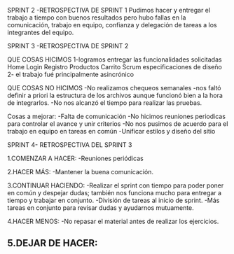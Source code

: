 SPRINT 2 -RETROSPECTIVA DE SPRINT 1
Pudimos hacer y entregar el trabajo a tiempo con buenos resultados pero hubo fallas en la comunicación, trabajo en equipo, confianza y delegación de tareas a los integrantes del equipo.

SPRINT 3 -RETROSPECTIVA DE SPRINT 2

QUE COSAS HICIMOS 
1-logramos entregar las funcionalidades solicitadas
Home
Login
Registro
Productos
Carrito
Scrum
especificaciones de diseño
2-  el trabajo fué principalmente asincrónico



QUE COSAS NO HICIMOS 
-No realizamos chequeos semanales
-nos faltó definir a priori la estructura de los archivos aunque funcionó bien a la hora de integrarlos.
-No nos alcanzó el tiempo para realizar las pruebas.


Cosas a mejorar:
-Falta de comunicación
-No hicimos reuniones periodicas para controlar el avance y unir criterios
-No nos pusimos de acuerdo para el trabajo en equipo en tareas en común
-Unificar estilos y diseño del sitio


SPRINT 4- RETROSPECTIVA DEL SPRINT 3

1.COMENZAR A HACER:
-Reuniones periódicas

2.HACER MÁS:
-Mantener la buena comunicación.
 
3.CONTINUAR HACIENDO:
-Realizar el sprint con tiempo para poder poner en común y despejar dudas; también nos funciona mucho para entregar a tiempo y trabajar en conjunto.
-División de tareas al inicio de sprint.
-Más tareas en conjunto para revisar dudas y ayudarnos mutuamente.

4.HACER MENOS:
-No repasar el material antes de realizar los ejercicios.

5.DEJAR DE HACER:
-